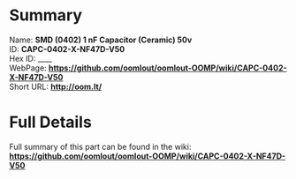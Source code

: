 
Summary
=================
  
Name: __SMD (0402) 1 nF Capacitor (Ceramic) 50v__    
ID: __CAPC-0402-X-NF47D-V50__   
Hex ID: ____   
WebPage: __https://github.com/oomlout/oomlout-OOMP/wiki/CAPC-0402-X-NF47D-V50__   
Short URL: __http://oom.lt/__   

Full Details
==========================
Full summary of this part can be found in the wiki:   
__https://github.com/oomlout/oomlout-OOMP/wiki/CAPC-0402-X-NF47D-V50__    

